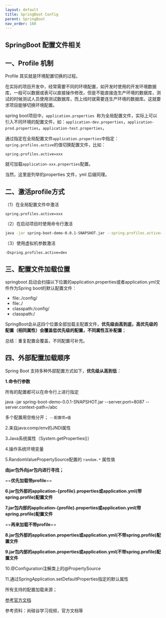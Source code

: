 ```yaml
---
layout: default
title: SpringBoot Config
parent: SpringBoot
nav_order: 160
---
```



## SpringBoot 配置文件相关

## 一、Profile 机制

Profile 其实就是环境配置切换的过程。

在实际的项目开发中，经常需要不同的环境配置，如开发时使用的开发环境数据库，一般可以数据或表可以直接操作修改，但是不能直接连生产环境的数据库，测试的时候测试人员使用测试数据库，而上线时就需要连生产环境的数据库。这就要求项目能够切换环境配置。

spring boot项目中，`application.properties `称为全局配置文件，实际上可以引入不同环境的配置文件，如：`application-dev.properties`，`application-prod.properties`，`application-test.properties`，

通过指定在全局配置文件`application.properties`中指定：`spring.profiles.active`的值切换配置文件，比如：

```properties
spring.profiles.active=xxx
```

就可加载`application-xxx.properties`配置。

当然，这里是列举的properties 文件，yml 后缀同理。

## 二、激活profile方式

（1）在全局配置文件中激活

```properties
spring.profiles.active=xxx
```

（2）在启动项目时使用命令行激活

```bash
java -jar spring-boot-demo-0.0.1-SNAPSHOT.jar --spring.profiles.active=dev
```

（3）使用虚拟机参数激活

```properties
-Dspring.profiles.active=dev
```

## 三、配置文件加载位置

springboot 启动会扫描以下位置的application.properties或者application.yml文件作为Spring boot的默认配置文件：

- file:./config/
- file:./
- classpath:/config/
- classpath:/

SpringBoot会从这四个位置全部加载主配置文件，**优先级由高到底，高优先级的配置（相同属性）会覆盖低优先级的配置，不同属性互补配置**；

总结：重复配置会覆盖，不同配置可补充。

## 四、外部配置加载顺序

Spring Boot 支持多种外部配置方式如下，**优先级从高到低**：

**1.命令行参数**

所有的配置都可以在命令行上进行指定

java -jar spring-boot-demo-0.0.1-SNAPSHOT.jar --server.port=8087  --server.context-path=/abc

多个配置用空格分开； `--配置项=值`



2.来自java:comp/env的JNDI属性

3.Java系统属性（System.getProperties()）

4.操作系统环境变量

5.RandomValuePropertySource配置的 `random.*` 属性值



**由jar包外向jar包内进行寻找；**

==**优先加载带profile**==

**6.jar包外部的application-{profile}.properties或application.yml(带spring.profile)配置文件**

**7.jar包内部的application-{profile}.properties或application.yml(带spring.profile)配置文件**



==**再来加载不带profile**==

**8.jar包外部的application.properties或application.yml(不带spring.profile)配置文件**

**9.jar包内部的application.properties或application.yml(不带spring.profile)配置文件**



10.@Configuration注解类上的@PropertySource

11.通过SpringApplication.setDefaultProperties指定的默认属性

所有支持的配置加载来源；

[参考官方文档](https://docs.spring.io/spring-boot/docs/1.5.9.RELEASE/reference/htmlsingle/#boot-features-external-config)



参考资料：尚硅谷学习视频，官方文档等